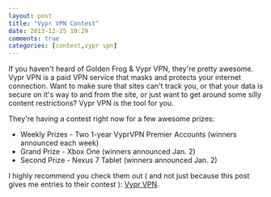 ```yaml
---
layout: post
title: "Vypr VPN Contest"
date: 2013-12-25 10:29
comments: true
categories: [contest,vypr vpn]
---
```


If you haven't heard of Golden Frog & Vypr VPN, they're pretty awesome. Vypr VPN is a paid VPN service that masks and protects your internet connection. Want to make sure that sites can't track you, or that your data is secure on it's way to and from the site, or just want to get around some silly content restrictions? Vypr VPN is the tool for you.

They're having a contest right now for a few awesome prizes:

* Weekly Prizes - Two 1-year VyprVPN Premier Accounts (winners announced each week)
* Grand Prize - Xbox One (winners announced Jan. 2)
* Second Prize - Nexus 7 Tablet (winners announced Jan. 2)

I highly recommend you check them out ( and not just because this post gives me entries to their contest ):
<a href="http://www.goldenfrog.com/vyprvpn" rel="nofollow">Vypr VPN</a>.
